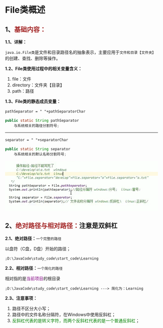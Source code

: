 # File类概述

## 1、<span style="color:brown">基础内容：</span>

**1.1、详解：**

`java.io.File类`是文件和目录路径名的抽象表示，主要应用于`文件和目录【文件夹】`的创建、查找、删除等操作。

**1.2、File类使用过程中的相关变量含义：**

1. file：文件
2. directory：文件夹【目录】
3. path：路径

**1.3、File类的静态成员变量：**

`pathSeparator = " "+pathSeparatorChar`

```java
public static String pathSeparator
    与系统相关的路径分割符号;
```

---

`separator = " "+separatorChar`

```java
public static String separator
    与系统相关的默认名称分割符号;
```

![](https://raw.githubusercontent.com/root-bine/image/main/Typora-image/%E9%9D%99%E6%80%81%E6%88%90%E5%91%98%E5%8F%98%E9%87%8F.png)

## 2、<span style="color:brown">绝对路径与相对路径：</span>注意是双斜杠

**2.1、绝对路径：**`一个完整的路径`

以盘符（C盘，D盘）开始的路径；

```apl
;D:\JavaCode\study_code\start_code\Learning
```

**2.2、相对路径：**`一个简化的路径`

相对指的是<span style="color:purple">当前项目</span>的根目录

```apl
;D:\JavaCode\study_code\start_code\Learning ---> 简化为：Learning
```

**2.3、注意事项：**

1. 路径不区分大小写；
2. 路径中的文件名称分隔符，在Windows中使用反斜杠；
3. <span style="color:green">反斜杠代表的是转义字符，而两个反斜杠代表的是一个普通反斜杠</span>；

